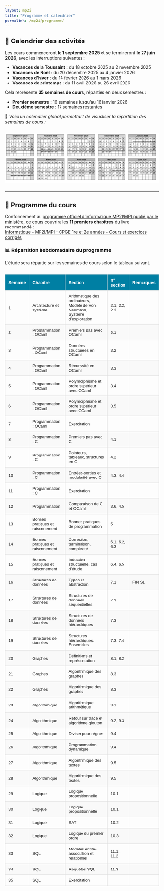 ```yaml
---
layout: mp2i
title: "Programme et calendrier"
permalink: /mp2i/programme/
---
```


## 📅 Calendrier des activités

Les cours commenceront **le 1 septembre 2025** et se termineront **le 27 juin 2026**, avec les interruptions suivantes :

- **Vacances de la Toussaint** : du 18 octobre 2025 au 2 novembre 2025  
- **Vacances de Noël** : du 20 décembre 2025 au 4 janvier 2026  
- **Vacances d’hiver** : du 14 février 2026 au 1 mars 2026  
- **Vacances de printemps** : du 11 avril 2026 au 26 avril 2026  

Cela représente **35 semaines de cours**, réparties en deux semestres :  
- **Premier semestre** : 16 semaines jusqu’au 16 janvier 2026  
- **Deuxième semestre** : 17 semaines restantes

📌 *Voici un calendrier global permettant de visualiser la répartition des semaines de cours :*

<img src="/images/calendrier-mp2i.png" alt="Calendrier" width="900px" style="display: block; margin: 30px auto;" />

---

## 📘 Programme du cours

Conformément au [programme officiel d’informatique MP2I/MPI publié par le ministère](https://www.cpgelachenal.fr/documents/Programme%20informatique%20MP2I-MPI.pdf), ce cours couvrira les **11 premiers chapitres** du livre recommandé :  
[Informatique - MP2I/MPI - CPGE 1re et 2e années - Cours et exercices corrigés](https://www.editions-ellipses.fr/accueil/14407-informatique-mpi2-mpi-cpge-1re-et-2e-annees-cours-et-exercices-corriges-9782340070349.html)


### 📊 Répartition hebdomadaire du programme

L’étude sera répartie sur les semaines de cours selon le tableau suivant.
<!-- Questo è un commento in Markdown: non sarà visibile su GitHub  <iframe src="https://docs.google.com/spreadsheets/d/1bLaYKiwjtkOId92elSMJjm0HFgUuNslEN8jcu967iCA/edit?gid=0#gid=0 widget=true&amp;headers=false" width="800px" height="400px" style="border: 1px solid #ccc; margin: 20px auto; display: block;"> </iframe> -->



<style>
  .programme-table {
    width: 100%;
    border-collapse: collapse;
    font-family: Arial, sans-serif;
    font-size: 0.95em;
    margin-top: 30px;
    text-align: left;
  }

  .programme-table th, .programme-table td {
    padding: 10px;
    border: 1px solid #ddd;
  }

  .programme-table th {
    background-color: #007fa3;
    color: white;
    font-size: 1.05em;
  }

  .programme-table tr:nth-child(even) {
    background-color: #f9f9f9;
  }

  .programme-table tr:hover {
    background-color: #f1f1f1;
  }

  .programme-table td.dm-cell {
    text-align: center;
    font-size: 1.2em;
  }

  .programme-table td.fin-cell {
    color: red;
    font-weight: bold;
    text-align: center;
  }
</style>

<table class="programme-table">
  <thead>
    <tr>
      <th>Semaine</th>
      <th>Chapitre</th>
      <th>Section</th>
      <th>n° section</th>
      <th>Remarques</th>
    </tr>
  </thead>
  <tbody>
    <tr><td>1</td><td>Architecture et système</td><td>Arithmétique des ordinateurs, Modèle de Von Neumann, Système d’exploitation </td><td>2.1, 2.2, 2.3 </td><td></td></tr>
    <tr><td>2</td><td>Programmation : OCaml</td><td>Premiers pas avec OCaml</td><td>3.1</td><td></td></tr>
    <tr><td>3</td><td>Programmation : OCaml</td><td>Données structurées en OCaml</td><td>3.2</td><td></td></tr>
    <tr><td>4</td><td>Programmation : OCaml</td><td>Récursivité en OCaml</td><td>3.3</td><td></td></tr>
    <tr><td>5</td><td>Programmation : OCaml</td><td>Polymorphisme et ordre supérieur avec OCaml</td><td>3.4</td><td></td></tr>
    <tr><td>6</td><td>Programmation : OCaml</td><td>Polymorphisme et ordre supérieur avec OCaml</td><td>3.5</td><td></td></tr>
    <tr><td>7</td><td>Programmation : OCaml</td><td>Exercitation</td><td></td><td></td></tr>
    <tr><td>8</td><td>Programmation : C</td><td>Premiers pas avec C</td><td>4.1</td><td></td></tr>
    <tr><td>9</td><td>Programmation : C</td><td>Pointeurs, tableaux, structures en C</td><td>4.2</td><td></td></tr>
    <tr><td>10</td><td>Programmation : C</td><td>Entrées-sorties et modularité avec C</td><td>4.3, 4.4</td><td></td></tr>
    <tr><td>11</td><td>Programmation : C</td><td>Exercitation</td><td></td><td></td></tr>
    <tr><td>12</td><td>Programmation </td><td>Comparaison de C et OCaml</td><td>3.6, 4.5</td><td></td></tr>
    <tr><td>13</td><td>Bonnes pratiques et raisonnement</td><td>Bonnes pratiques de programmation</td><td>5</td><td></td></tr>
    <tr><td>14</td><td>Bonnes pratiques et raisonnement</td><td>Correction, terminaison, complexité</td><td>6.1, 6.2, 6.3</td><td></td></tr>
    <tr><td>15</td><td>Bonnes pratiques et raisonnement</td><td>Induction structurelle, cas d’étude</td><td>6.4, 6.5</td><td></td></tr>
    <tr><td>16</td><td>Structures de données</td><td>Types et abstraction</td><td>7.1</td><td>FIN S1</td></tr>
    <tr><td>17</td><td>Structures de données</td><td>Structures de données séquentielles</td><td>7.2</td><td></td></tr>
    <tr><td>18</td><td>Structures de données</td><td>Structures de données hiérarchiques</td><td>7.3</td><td></td></tr>
    <tr><td>19</td><td>Structures de données</td><td>Structures hiérarchiques, Ensembles</td><td>7.3, 7.4</td><td></td></tr>
    <tr><td>20</td><td>Graphes</td><td>Définitions et représentation</td><td>8.1, 8.2</td><td></td></tr>
    <tr><td>21</td><td>Graphes</td><td>Algorithmique des graphes</td><td>8.3</td><td></td></tr>
    <tr><td>22</td><td>Graphes</td><td>Algorithmique des graphes</td><td>8.3</td><td></td></tr>
    <tr><td>23</td><td>Algorithmique</td><td>Algorithmique arithmétique</td><td>9.1</td><td></td></tr>
    <tr><td>24</td><td>Algorithmique</td><td>Retour sur trace et algorithme glouton</td><td>9.2, 9.3</td><td></td></tr>
    <tr><td>25</td><td>Algorithmique</td><td>Diviser pour régner</td><td>9.4</td><td></td></tr>
    <tr><td>26</td><td>Algorithmique</td><td>Programmation dynamique</td><td>9.4</td><td></td></tr>
    <tr><td>27</td><td>Algorithmique</td><td>Algorithmique des textes</td><td>9.5</td><td></td></tr>
    <tr><td>28</td><td>Algorithmique</td><td>Algorithmique des textes</td><td>9.5</td><td></td></tr>
    <tr><td>29</td><td>Logique</td><td>Logique propositionnelle</td><td>10.1</td><td></td></tr>
    <tr><td>30</td><td>Logique</td><td>Logique propositionnelle</td><td>10.1</td><td></td></tr>
    <tr><td>31</td><td>Logique</td><td>SAT</td><td>10.2</td><td></td></tr>
    <tr><td>32</td><td>Logique</td><td>Logique du premier ordre</td><td>10.3</td><td></td></tr>
    <tr><td>33</td><td>SQL</td><td>Modèles entité-association et relationnel</td><td>11.1, 11.2</td><td></td></tr>
    <tr><td>34</td><td>SQL</td><td>Requêtes SQL</td><td>11.3</td><td></td></tr>
    <tr><td>35</td><td>SQL</td><td>Exercitation </td><td></td><td></td></tr>
  </tbody>
</table>



